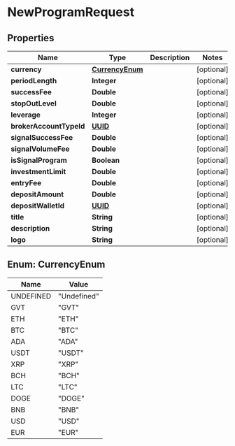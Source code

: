 
# NewProgramRequest

## Properties
Name | Type | Description | Notes
------------ | ------------- | ------------- | -------------
**currency** | [**CurrencyEnum**](#CurrencyEnum) |  |  [optional]
**periodLength** | **Integer** |  |  [optional]
**successFee** | **Double** |  |  [optional]
**stopOutLevel** | **Double** |  |  [optional]
**leverage** | **Integer** |  |  [optional]
**brokerAccountTypeId** | [**UUID**](UUID.md) |  |  [optional]
**signalSuccessFee** | **Double** |  |  [optional]
**signalVolumeFee** | **Double** |  |  [optional]
**isSignalProgram** | **Boolean** |  |  [optional]
**investmentLimit** | **Double** |  |  [optional]
**entryFee** | **Double** |  |  [optional]
**depositAmount** | **Double** |  |  [optional]
**depositWalletId** | [**UUID**](UUID.md) |  |  [optional]
**title** | **String** |  |  [optional]
**description** | **String** |  |  [optional]
**logo** | **String** |  |  [optional]


<a name="CurrencyEnum"></a>
## Enum: CurrencyEnum
Name | Value
---- | -----
UNDEFINED | &quot;Undefined&quot;
GVT | &quot;GVT&quot;
ETH | &quot;ETH&quot;
BTC | &quot;BTC&quot;
ADA | &quot;ADA&quot;
USDT | &quot;USDT&quot;
XRP | &quot;XRP&quot;
BCH | &quot;BCH&quot;
LTC | &quot;LTC&quot;
DOGE | &quot;DOGE&quot;
BNB | &quot;BNB&quot;
USD | &quot;USD&quot;
EUR | &quot;EUR&quot;



